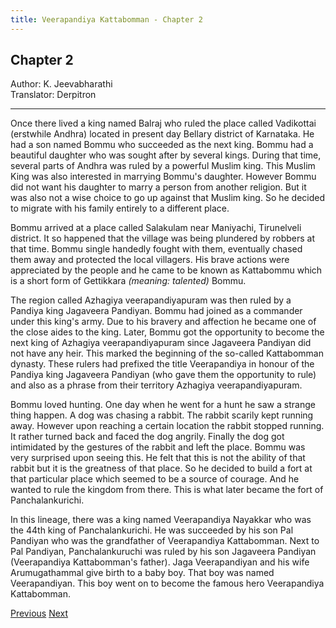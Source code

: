 ```yaml
---
title: Veerapandiya Kattabomman - Chapter 2
---
```


## Chapter 2
Author: K. Jeevabharathi  
Translator: Derpitron

---

Once there lived a king named Balraj who ruled the place called Vadikottai (erstwhile Andhra) located in present day Bellary district of Karnataka. He had a son named Bommu who succeeded as the next king. Bommu had a beautiful daughter who was sought after by several kings. During that time, several parts of Andhra was ruled by a powerful Muslim king. This Muslim King was also interested in marrying Bommu's daughter. However Bommu did not want his daughter to marry a person from another religion. But it was also not a wise choice to go up against that Muslim king. So he decided to migrate with his family entirely to a different place. 

Bommu arrived at a place called Salakulam near Maniyachi, Tirunelveli district. It so happened that the village was being plundered by robbers at that time. Bommu single handedly fought with them, eventually chased them away and protected the local villagers. His brave actions were appreciated by the people and he came to be known as Kattabommu which is a short form of Gettikkara *(meaning: talented)* Bommu. 

The region called Azhagiya veerapandiyapuram was then ruled by a Pandiya king Jagaveera Pandiyan. Bommu had joined as a commander under this king's army. Due to his bravery and affection he became one of the close aides to the king. Later, Bommu got the opportunity to become the next king of Azhagiya veerapandiyapuram since Jagaveera Pandiyan did not have any heir. This marked the beginning of the so-called Kattabomman dynasty. These rulers had prefixed the title Veerapandiya in honour of the Pandiya king Jagaveera Pandiyan (who gave them the opportunity to rule) and also as a phrase from their territory Azhagiya veerapandiyapuram. 

Bommu loved hunting. One day when he went for a hunt he saw a strange thing happen. A dog was chasing a rabbit. The rabbit scarily kept running away. However upon reaching a certain location the rabbit stopped running. It rather turned back and faced the dog angrily. Finally the dog got intimidated by the gestures of the rabbit and left the place. Bommu was very surprised upon seeing this. He felt that this is not the ability of that rabbit but it is the greatness of that place. So he decided to build a fort at that particular place which seemed to be a source of courage. And he wanted to rule the kingdom from there. This is what later became the fort of Panchalankurichi.

In this lineage, there was a king named Veerapandiya Nayakkar who was the 44th king of Panchalankurichi. He was succeeded by his son Pal Pandiyan who was the grandfather of Veerapandiya Kattabomman. Next to Pal Pandiyan, Panchalankuruchi was ruled by his son Jagaveera Pandiyan (Veerapandiya Kattabomman's father). Jaga Veerapandiyan and his wife Arumugathammal give birth to a baby boy. That boy was named Veerapandiyan. This boy went on to become the famous hero Veerapandiya Kattabomman.

<span class="prev">[Previous](./chapter-01.md)</span>
<span class="next">[Next](./chapter-03.md)</span>